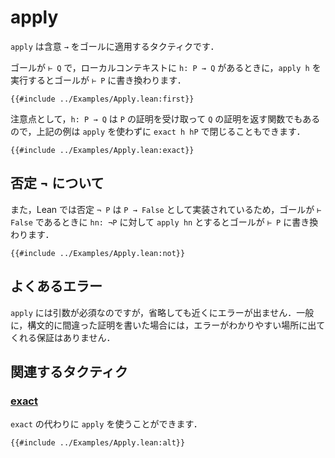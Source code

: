 # apply

`apply` は含意 `→` をゴールに適用するタクティクです．

ゴールが `⊢ Q` で，ローカルコンテキストに `h: P → Q` があるときに，`apply h` を実行するとゴールが `⊢ P` に書き換わります．

```lean
{{#include ../Examples/Apply.lean:first}}
```

注意点として，`h: P → Q` は `P` の証明を受け取って `Q` の証明を返す関数でもあるので，上記の例は `apply` を使わずに `exact h hP` で閉じることもできます．

```lean
{{#include ../Examples/Apply.lean:exact}}
```

## 否定 ¬ について

また，Lean では否定 `¬ P` は `P → False` として実装されているため，ゴールが `⊢ False` であるときに `hn: ¬P` に対して `apply hn` とするとゴールが `⊢ P` に書き換わります．

```lean
{{#include ../Examples/Apply.lean:not}}
```

## よくあるエラー

`apply` には引数が必須なのですが，省略しても近くにエラーが出ません．一般に，構文的に間違った証明を書いた場合には，エラーがわかりやすい場所に出てくれる保証はありません．

## 関連するタクティク

### [exact](./exact.md)

`exact` の代わりに `apply` を使うことができます．

```lean
{{#include ../Examples/Apply.lean:alt}}
```
